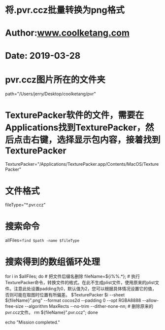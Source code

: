# 将.pvr.ccz批量转换为png格式
# Author:www.coolketang.com
# Date: 2019-03-28

# pvr.ccz图片所在的文件夹
path="/Users/jerry/Desktop/coolketang/pvr"
# TexturePacker软件的文件，需要在Applications找到TexturePacker，然后点击右键，选择显示包内容，接着找到TexturePacker
TexturePacker="/Applications/TexturePacker.app/Contents/MacOS/TexturePacker"
# 文件格式
fileType="*.pvr.ccz"

# 搜索命令
allFiles=`find $path -name $fileType`

# 搜索得到的数组循环处理
for i in $allFiles;
	do
		# 把文件后缀名删除
		fileName=${i%%.*};
		# 执行TexturePacker命令，转换文件的格式。在此不生成plist文件，使用原来的plist文件。注意此处设置padding为0，默认值为2，您可以根据具体情况设置它的值，否则可能在取图时位置有所偏差。
		$TexturePacker $i --sheet ${fileName}".png" --format cocos2d --padding 0 --opt RGBA8888 --allow-free-size --algorithm MaxRects --no-trim --dither-none-nn;
		# 删除原来的pvr.ccz文件。
		rm ${fileName}".pvr.ccz";
	done

echo "Mission completed."
